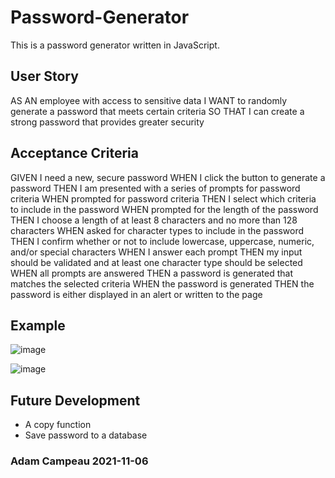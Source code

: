# Password-Generator
This is a password generator written in JavaScript.


## User Story

AS AN employee with access to sensitive data
I WANT to randomly generate a password that meets certain criteria
SO THAT I can create a strong password that provides greater security

## Acceptance Criteria

GIVEN I need a new, secure password
WHEN I click the button to generate a password
THEN I am presented with a series of prompts for password criteria
WHEN prompted for password criteria
THEN I select which criteria to include in the password
WHEN prompted for the length of the password
THEN I choose a length of at least 8 characters and no more than 128 characters
WHEN asked for character types to include in the password
THEN I confirm whether or not to include lowercase, uppercase, numeric, and/or special characters
WHEN I answer each prompt
THEN my input should be validated and at least one character type should be selected
WHEN all prompts are answered
THEN a password is generated that matches the selected criteria
WHEN the password is generated
THEN the password is either displayed in an alert or written to the page

## Example

![image](https://user-images.githubusercontent.com/91493786/146237217-b6a406b4-b2d1-41f3-bf6e-20cd3fc54458.png)

![image](https://user-images.githubusercontent.com/91493786/146237354-906e9f53-52fc-4c83-b955-810942bdf381.png)

## Future Development
- A copy function
- Save password to a database

### Adam Campeau 2021-11-06
